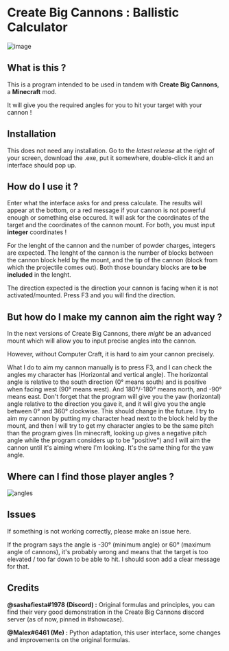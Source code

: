 # Create Big Cannons : Ballistic Calculator
![image](https://user-images.githubusercontent.com/96785178/236646755-6cc4e52f-693f-4ab0-b87e-f2cb2ae89f06.png)

## What is this ?

This is a program intended to be used in tandem with **Create Big Cannons**, a **Minecraft** mod.

It will give you the required angles for you to hit your target with your cannon !

## Installation

This does not need any installation.
Go to the *latest release* at the right of your screen, download the .exe, put it somewhere, double-click it and an interface should pop up.

## How do I use it ?

Enter what the interface asks for and press calculate. The results will appear at the bottom, or a red message if your cannon is not powerful enough or something else occured.
It will ask for the coordinates of the target and the coordinates of the cannon mount. For both, you must input **integer** coordinates !

For the lenght of the cannon and the number of powder charges, integers are expected. 
The lenght of the cannon is the number of blocks between the cannon block held by the mount, and the tip of the cannon (block from which the projectile comes out). Both those boundary blocks are **to be included** in the lenght.

The direction expected is the direction your cannon is facing when it is not activated/mounted. Press F3 and you will find the direction.

## But how do I make my cannon aim the right way ?

In the next versions of Create Big Cannons, there *might* be an advanced mount which will allow you to input precise angles into the cannon.

However, without Computer Craft, it is hard to aim your cannon precisely.

What I do to aim my cannon manually is to press F3, and I can check the angles my character has (Horizontal and vertical angle).
The horizontal angle is relative to the south direction (0° means south) and is positive when facing west (90° means west). And 180°/-180° means north, and -90° means east.
Don't forget that the program will give you the yaw (horizontal) angle relative to the direction you gave it, and it will give you the angle between 0° and 360° clockwise. This should change in the future.
I try to aim my cannon by putting my character head next to the block held by the mount, and then I will try to get my character angles to be the same pitch than the program gives (In minecraft, looking up gives a negative pitch angle while the program considers up to be "positive") and I will aim the cannon until it's aiming where I'm looking. It's the same thing for the yaw angle.

## Where can I find those player angles ?

![angles](https://user-images.githubusercontent.com/96785178/236646396-8c34bdc7-cfea-48ee-acf8-0a54e753ecd0.png)

## Issues

If something is not working correctly, please make an issue here.

If the program says the angle is -30° (minimum angle) or 60° (maximum angle of cannons), it's probably wrong and means that the target is too elevated / too far down to be able to hit. I should soon add a clear message for that.

## Credits

**@sashafiesta#1978 (Discord) :** Original formulas and principles, you can find their very good demonstration in the Create Big Cannons discord server (as of now, pinned in #showcase).

**@Malex#6461 (Me) :** Python adaptation, this user interface, some changes and improvements on the original formulas.
